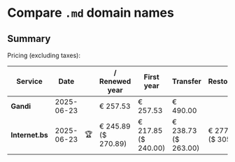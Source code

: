 # Compare `.md` domain names

## Summary

Pricing (excluding taxes):

| Service | Date |  | / Renewed year | First year | Transfer | Restoration |
|--|--|--|--|--|--|--|
| **Gandi** | 2025-06-23 |  | € 257.53 | € 257.53 | € 490.00 |  |
| **Internet.bs** | 2025-06-23 | 🏆 | € 245.89<br>($ 270.89) | € 217.85<br>($ 240.00) | € 238.73<br>($ 263.00) | € 277.69<br>($ 305.89) |
